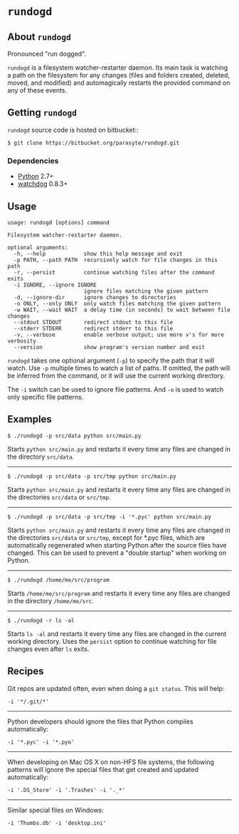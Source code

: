 # `rundogd`

## About `rundogd`

Pronounced "run dogged".

`rundogd` is a filesystem watcher-restarter daemon. Its main task is watching a path on the filesystem for any changes (files and folders created, deleted, moved, and modified) and automagically restarts the provided command on any of these events.

## Getting `rundogd`

`rundogd` source code is hosted on bitbucket::

    $ git clone https://bitbucket.org/parasyte/rundogd.git

### Dependencies

* [Python](http://www.python.org/) 2.7+
* [watchdog](http://pypi.python.org/pypi/watchdog) 0.8.3+

## Usage

    usage: rundogd [options] command

    Filesystem watcher-restarter daemon.

    optional arguments:
      -h, --help            show this help message and exit
      -p PATH, --path PATH  recursively watch for file changes in this path
      -r, --persist         continue watching files after the command exits
      -i IGNORE, --ignore IGNORE
                            ignore files matching the given pattern
      -d, --ignore-dir      ignore changes to directories
      -o ONLY, --only ONLY  only watch files matching the given pattern
      -w WAIT, --wait WAIT  a delay time (in seconds) to wait between file changes
      --stdout STDOUT       redirect stdout to this file
      --stderr STDERR       redirect stderr to this file
      -v, --verbose         enable verbose output; use more v's for more verbosity
      --version             show program's version number and exit

`rundogd` takes one optional argument (`-p`) to specify the path that it will watch. Use `-p` multiple times to watch a list of paths. If omitted, the path will be inferred from the command, or it will use the current working directory.

The `-i` switch can be used to ignore file patterns. And `-o` is used to watch only specific file patterns.

## Examples

    $ ./rundogd -p src/data python src/main.py

Starts `python src/main.py` and restarts it every time any files are changed in the directory `src/data`.

----

    $ ./rundogd -p src/data -p src/tmp python src/main.py

Starts `python src/main.py` and restarts it every time any files are changed in the directories `src/data` or `src/tmp`.

----

    $ ./rundogd -p src/data -p src/tmp -i '*.pyc' python src/main.py

Starts `python src/main.py` and restarts it every time any files are changed in the directories `src/data` or `src/tmp`, except for \*.pyc files, which are automatically regenerated when starting Python after the source files have changed. This can be used to prevent a "double startup" when working on Python.

----

    $ ./rundogd /home/me/src/program

Starts `/home/me/src/program` and restarts it every time any files are changed in the directory `/home/me/src`.

----

    $ ./rundogd -r ls -al

Starts ``ls -al`` and restarts it every time any files are changed in the
current working directory. Uses the ``persist`` option to continue watching for
file changes even after ``ls`` exits.

## Recipes

Git repos are updated often, even when doing a `git status`. This will help:

    -i '*/.git/*'

----

Python developers should ignore the files that Python compiles automatically:

    -i '*.pyc' -i '*.pyo'

----

When developing on Mac OS X on non-HFS file systems, the following patterns will ignore the special files that get created and updated automatically:

    -i '.DS_Store' -i '.Trashes' -i '._*'

----

Similar special files on Windows:

    -i 'Thumbs.db' -i 'desktop.ini'
